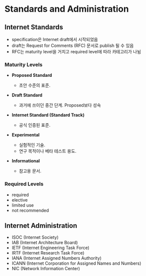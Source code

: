# Standards and Administration

## Internet Standards

- specification은 Internet draft에서 시작되었음
- draft는 Request for Comments (RFC) 문서로 publish 될 수 있음
- RFC는 maturity level을 거치고 required level에 따라 카테고리가 나뉨

### Maturity Levels

- **Proposed Standard**

  - 초안 수준의 표준.

- **Draft Standard**

  - 과거에 쓰이던 중간 단계. Proposed보다 성숙

- **Internet Standard (Standard Track)**

  - 공식 인증된 표준.

- **Experimental**

  - 실험적인 기술.
  - 연구 목적이나 베타 테스트 용도.

- **Informational**

  - 참고용 문서.

### Required Levels

- required
- elective
- limited use
- not recommended

## Internet Administration

- ISOC (Internet Society)
- IAB (Internet Architecture Board)
- IETF (Internet Engineering Task Force)
- IRTF (Internet Research Task Force)
- IANA (Internet Assigned Numbers Authority)
- ICANN (Internet Corporation for Assigned Names and Numbers)
- NIC (Network Information Center)
